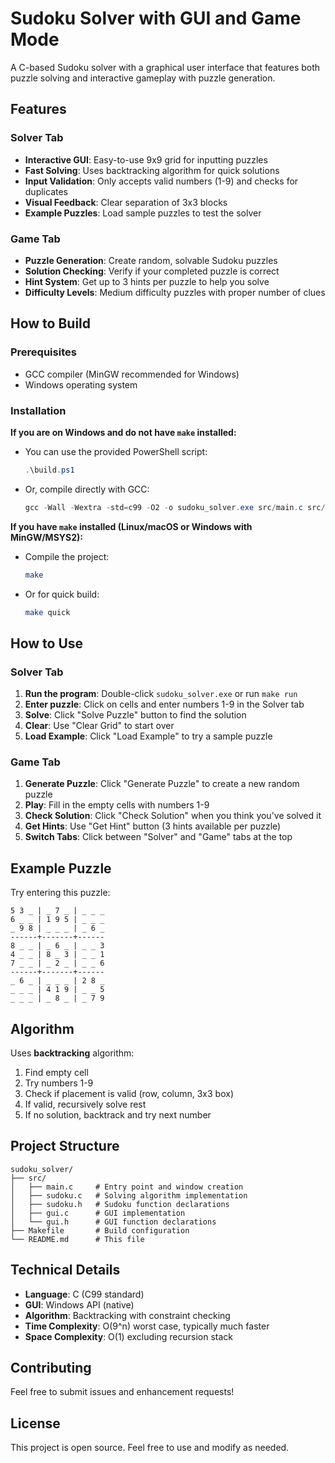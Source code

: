 # Sudoku Solver with GUI and Game Mode

A C-based Sudoku solver with a graphical user interface that features both puzzle solving and interactive gameplay with puzzle generation.

## Features

### Solver Tab
- **Interactive GUI**: Easy-to-use 9x9 grid for inputting puzzles
- **Fast Solving**: Uses backtracking algorithm for quick solutions
- **Input Validation**: Only accepts valid numbers (1-9) and checks for duplicates
- **Visual Feedback**: Clear separation of 3x3 blocks
- **Example Puzzles**: Load sample puzzles to test the solver

### Game Tab
- **Puzzle Generation**: Create random, solvable Sudoku puzzles
- **Solution Checking**: Verify if your completed puzzle is correct
- **Hint System**: Get up to 3 hints per puzzle to help you solve
- **Difficulty Levels**: Medium difficulty puzzles with proper number of clues

## How to Build

### Prerequisites
- GCC compiler (MinGW recommended for Windows)
- Windows operating system

### Installation

**If you are on Windows and do not have `make` installed:**
- You can use the provided PowerShell script:
  ```powershell
  .\build.ps1
  ```
- Or, compile directly with GCC:
  ```powershell
  gcc -Wall -Wextra -std=c99 -O2 -o sudoku_solver.exe src/main.c src/sudoku.c src/gui.c -lgdi32 -luser32 -lkernel32 -lcomctl32
  ```

**If you have `make` installed (Linux/macOS or Windows with MinGW/MSYS2):**
- Compile the project:
  ```sh
  make
  ```
- Or for quick build:
  ```sh
  make quick
  ```

## How to Use

### Solver Tab
1. **Run the program**: Double-click `sudoku_solver.exe` or run `make run`
2. **Enter puzzle**: Click on cells and enter numbers 1-9 in the Solver tab
3. **Solve**: Click "Solve Puzzle" button to find the solution
4. **Clear**: Use "Clear Grid" to start over
5. **Load Example**: Click "Load Example" to try a sample puzzle

### Game Tab  
1. **Generate Puzzle**: Click "Generate Puzzle" to create a new random puzzle
2. **Play**: Fill in the empty cells with numbers 1-9
3. **Check Solution**: Click "Check Solution" when you think you've solved it
4. **Get Hints**: Use "Get Hint" button (3 hints available per puzzle)
5. **Switch Tabs**: Click between "Solver" and "Game" tabs at the top

## Example Puzzle

Try entering this puzzle:
```
5 3 _ | _ 7 _ | _ _ _
6 _ _ | 1 9 5 | _ _ _
_ 9 8 | _ _ _ | _ 6 _
------+-------+------
8 _ _ | _ 6 _ | _ _ 3
4 _ _ | 8 _ 3 | _ _ 1
7 _ _ | _ 2 _ | _ _ 6
------+-------+------
_ 6 _ | _ _ _ | 2 8 _
_ _ _ | 4 1 9 | _ _ 5
_ _ _ | _ 8 _ | _ 7 9
```

## Algorithm

Uses **backtracking** algorithm:
1. Find empty cell
2. Try numbers 1-9
3. Check if placement is valid (row, column, 3x3 box)
4. If valid, recursively solve rest
5. If no solution, backtrack and try next number

## Project Structure

```
sudoku_solver/
├── src/
│   ├── main.c     # Entry point and window creation
│   ├── sudoku.c   # Solving algorithm implementation
│   ├── sudoku.h   # Sudoku function declarations
│   ├── gui.c      # GUI implementation
│   └── gui.h      # GUI function declarations
├── Makefile       # Build configuration
└── README.md      # This file
```

## Technical Details

- **Language**: C (C99 standard)
- **GUI**: Windows API (native)
- **Algorithm**: Backtracking with constraint checking
- **Time Complexity**: O(9^n) worst case, typically much faster
- **Space Complexity**: O(1) excluding recursion stack

## Contributing

Feel free to submit issues and enhancement requests!

## License

This project is open source. Feel free to use and modify as needed.
